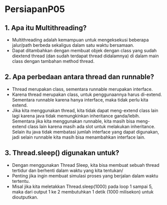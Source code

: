 # PersiapanP05
## 1. Apa itu Multithreading?
- Multithreading adalah kemampuan untuk mengeksekusi beberapa jalur/path berbeda sekaligus dalam satu waktu bersamaan.
- Dapat ditambahkan dengan membuat objek dengan class yang sudah diextend thread (dan sudah terdapat thread didalamnya) di dalam main class dengan tambahan method thread.

## 2. Apa perbedaan antara thread dan runnable?
- Thread merupakan class, sementara runnable merupakan interface.
- Karena thread merupakan class, untuk penggunaannya harus di-extend. Sementara runnable karena hanya interface, maka tidak perlu kita extend.
- Jika kita menggunakan thread, kita tidak dapat meng-extend class lain lagi karena java tidak memungkinkan inheritance ganda/lebih. Sementara jika kita menggunakan runnable, kita masih bisa meng-extend class lain karena masih ada slot untuk melakukan inheritance. Selain itu java tidak membatasi jumlah interface yang dapat digunakan, jadi selain runnable kita masih bisa menambahkan interface lain.

## 3. Thread.sleep() digunakan untuk?
- Dengan menggunakan Thread Sleep, kita bisa membuat sebuah thread tertidur dan berhenti dalam waktu yang kita tentukan/
- Penting jika ingin membuat simulasi proses yang berjalan dalam waktu tertentu.
- Misal jika kita meletakkan Thread.sleep(1000) pada loop 1 sampai 5, maka dari output 1 ke 2 membutuhkan 1 detik (1000 milisekon) untuk dioutputkan.
